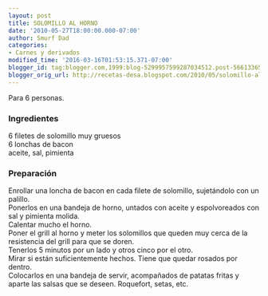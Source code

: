 ```yaml
---
layout: post
title: SOLOMILLO AL HORNO
date: '2010-05-27T18:00:00.000-07:00'
author: Smurf Dad
categories:
- Carnes y derivados
modified_time: '2016-03-16T01:53:15.371-07:00'
blogger_id: tag:blogger.com,1999:blog-5299957599287034512.post-5661336538006304063
blogger_orig_url: http://recetas-desa.blogspot.com/2010/05/solomillo-al-horno.html
---
```


Para 6 personas.<br><h3>Ingredientes</h3><p>6 filetes de solomillo muy gruesos<br/>6 lonchas de bacon<br/>aceite, sal, pimienta</p><h3>Preparaci&oacute;n</h3><p>Enrollar una loncha de bacon en cada filete de solomillo, sujet&aacute;ndolo con un palillo.<br/>Ponerlos en una bandeja de horno, untados con aceite y espolvoreados con sal y pimienta molida.<br/>Calentar mucho el horno.<br/>Poner el grill al horno y meter los solomillos que queden muy cerca de la resistencia del grill para que se doren.<br/>Tenerlos 5 minutos por un lado y otros cinco por el otro.<br/>Mirar si est&aacute;n suficientemente hechos. Tiene que quedar rosados por dentro.<br/>Colocarlos en una bandeja de servir, acompa&ntilde;ados de patatas fritas y aparte las salsas que se deseen. Roquefort, setas, etc.</p>